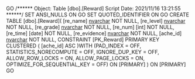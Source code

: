 GO
/****** Object:  Table [dbo].[Reward]    Script Date: 2021/11/16 13:21:55 ******/
SET ANSI_NULLS ON
GO
SET QUOTED_IDENTIFIER ON
GO
CREATE TABLE [dbo].[Reward](
	[re_name] [nvarchar](50) NOT NULL,
	[re_level] [nvarchar](50) NOT NULL,
	[re_grade] [nvarchar](50) NOT NULL,
	[re_num] [int] NOT NULL,
	[re_time] [date] NOT NULL,
	[re_evidence] [nvarchar](50) NOT NULL,
	[ache_id] [nvarchar](50) NOT NULL,
 CONSTRAINT [PK_Reward] PRIMARY KEY CLUSTERED 
(
	[ache_id] ASC
)WITH (PAD_INDEX = OFF, STATISTICS_NORECOMPUTE = OFF, IGNORE_DUP_KEY = OFF, ALLOW_ROW_LOCKS = ON, ALLOW_PAGE_LOCKS = ON, OPTIMIZE_FOR_SEQUENTIAL_KEY = OFF) ON [PRIMARY]
) ON [PRIMARY]
GO
